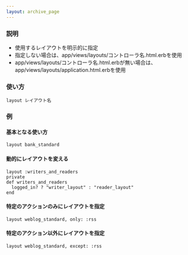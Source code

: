 ```yaml
---
layout: archive_page
---
```

### 説明
* 使用するレイアウトを明示的に指定
* 指定しない場合は、app/views/layouts/コントローラ名.html.erbを使用
* app/views/layouts/コントローラ名.html.erbが無い場合は、app/views/layouts/application.html.erbを使用

### 使い方
    layout レイアウト名

### 例
#### 基本となる使い方
    layout bank_standard

#### 動的にレイアウトを変える
    layout :writers_and_readers
    private
    def writers_and_readers
      logged_in? ? "writer_layout" : "reader_layout"
    end

#### 特定のアクションのみにレイアウトを指定
    layout weblog_standard, only: :rss

#### 特定のアクション以外にレイアウトを指定
    layout weblog_standard, except: :rss
